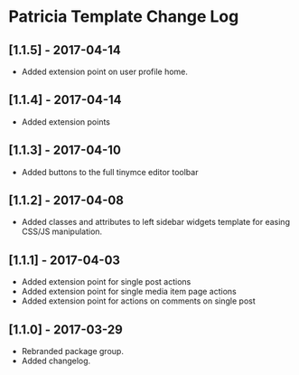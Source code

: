 
# Patricia Template Change Log

## [1.1.5] - 2017-04-14

- Added extension point on user profile home.

## [1.1.4] - 2017-04-14

- Added extension points

## [1.1.3] - 2017-04-10

- Added buttons to the full tinymce editor toolbar

## [1.1.2] - 2017-04-08

- Added classes and attributes to left sidebar widgets template
  for easing CSS/JS manipulation.

## [1.1.1] - 2017-04-03

- Added extension point for single post actions
- Added extension point for single media item page actions
- Added extension point for actions on comments on single post

## [1.1.0] - 2017-03-29

- Rebranded package group.
- Added changelog.
